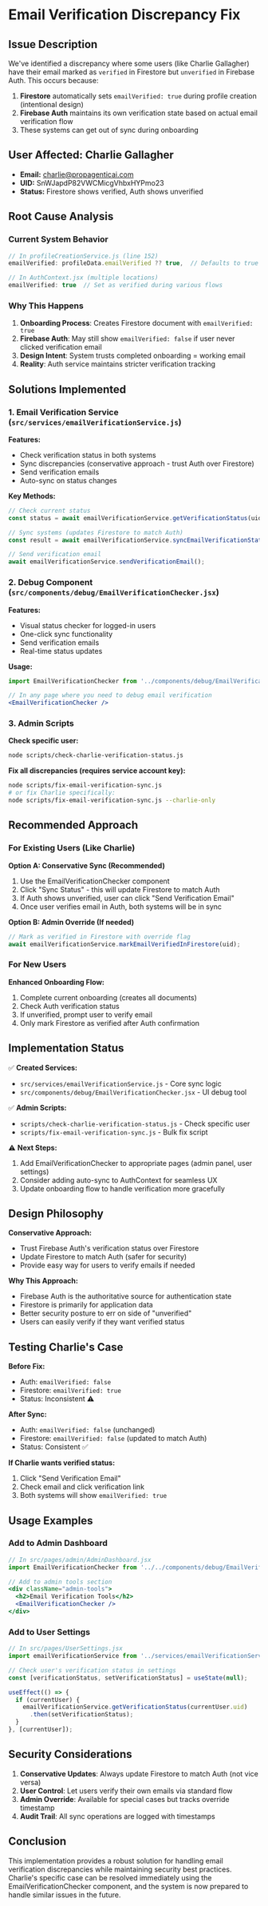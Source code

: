 # Email Verification Discrepancy Fix

## Issue Description

We've identified a discrepancy where some users (like Charlie Gallagher) have their email marked as `verified` in Firestore but `unverified` in Firebase Auth. This occurs because:

1. **Firestore** automatically sets `emailVerified: true` during profile creation (intentional design)
2. **Firebase Auth** maintains its own verification state based on actual email verification flow
3. These systems can get out of sync during onboarding

## User Affected: Charlie Gallagher
- **Email:** charlie@propagenticai.com
- **UID:** SnWJapdP82VWCMicgVhbxHYPmo23
- **Status:** Firestore shows verified, Auth shows unverified

## Root Cause Analysis

### Current System Behavior
```javascript
// In profileCreationService.js (line 152)
emailVerified: profileData.emailVerified ?? true,  // Defaults to true

// In AuthContext.jsx (multiple locations)
emailVerified: true  // Set as verified during various flows
```

### Why This Happens
1. **Onboarding Process**: Creates Firestore document with `emailVerified: true`
2. **Firebase Auth**: May still show `emailVerified: false` if user never clicked verification email
3. **Design Intent**: System trusts completed onboarding = working email
4. **Reality**: Auth service maintains stricter verification tracking

## Solutions Implemented

### 1. Email Verification Service (`src/services/emailVerificationService.js`)

**Features:**
- Check verification status in both systems
- Sync discrepancies (conservative approach - trust Auth over Firestore)
- Send verification emails
- Auto-sync on status changes

**Key Methods:**
```javascript
// Check current status
const status = await emailVerificationService.getVerificationStatus(uid);

// Sync systems (updates Firestore to match Auth)
const result = await emailVerificationService.syncEmailVerificationStatus(uid);

// Send verification email
await emailVerificationService.sendVerificationEmail();
```

### 2. Debug Component (`src/components/debug/EmailVerificationChecker.jsx`)

**Features:**
- Visual status checker for logged-in users
- One-click sync functionality
- Send verification emails
- Real-time status updates

**Usage:**
```jsx
import EmailVerificationChecker from '../components/debug/EmailVerificationChecker';

// In any page where you need to debug email verification
<EmailVerificationChecker />
```

### 3. Admin Scripts

**Check specific user:**
```bash
node scripts/check-charlie-verification-status.js
```

**Fix all discrepancies (requires service account key):**
```bash
node scripts/fix-email-verification-sync.js
# or fix Charlie specifically:
node scripts/fix-email-verification-sync.js --charlie-only
```

## Recommended Approach

### For Existing Users (Like Charlie)

**Option A: Conservative Sync (Recommended)**
1. Use the EmailVerificationChecker component
2. Click "Sync Status" - this will update Firestore to match Auth
3. If Auth shows unverified, user can click "Send Verification Email"
4. Once user verifies email in Auth, both systems will be in sync

**Option B: Admin Override (If needed)**
```javascript
// Mark as verified in Firestore with override flag
await emailVerificationService.markEmailVerifiedInFirestore(uid);
```

### For New Users

**Enhanced Onboarding Flow:**
1. Complete current onboarding (creates all documents)
2. Check Auth verification status
3. If unverified, prompt user to verify email
4. Only mark Firestore as verified after Auth confirmation

## Implementation Status

✅ **Created Services:**
- `src/services/emailVerificationService.js` - Core sync logic
- `src/components/debug/EmailVerificationChecker.jsx` - UI debug tool

✅ **Admin Scripts:**
- `scripts/check-charlie-verification-status.js` - Check specific user
- `scripts/fix-email-verification-sync.js` - Bulk fix script

⚠️ **Next Steps:**
1. Add EmailVerificationChecker to appropriate pages (admin panel, user settings)
2. Consider adding auto-sync to AuthContext for seamless UX
3. Update onboarding flow to handle verification more gracefully

## Design Philosophy

**Conservative Approach:**
- Trust Firebase Auth's verification status over Firestore
- Update Firestore to match Auth (safer for security)
- Provide easy way for users to verify emails if needed

**Why This Approach:**
- Firebase Auth is the authoritative source for authentication state
- Firestore is primarily for application data
- Better security posture to err on side of "unverified"
- Users can easily verify if they want verified status

## Testing Charlie's Case

**Before Fix:**
- Auth: `emailVerified: false`
- Firestore: `emailVerified: true`
- Status: Inconsistent ⚠️

**After Sync:**
- Auth: `emailVerified: false` (unchanged)
- Firestore: `emailVerified: false` (updated to match Auth)
- Status: Consistent ✅

**If Charlie wants verified status:**
1. Click "Send Verification Email"
2. Check email and click verification link
3. Both systems will show `emailVerified: true`

## Usage Examples

### Add to Admin Dashboard
```jsx
// In src/pages/admin/AdminDashboard.jsx
import EmailVerificationChecker from '../../components/debug/EmailVerificationChecker';

// Add to admin tools section
<div className="admin-tools">
  <h2>Email Verification Tools</h2>
  <EmailVerificationChecker />
</div>
```

### Add to User Settings
```jsx
// In src/pages/UserSettings.jsx
import emailVerificationService from '../services/emailVerificationService';

// Check user's verification status in settings
const [verificationStatus, setVerificationStatus] = useState(null);

useEffect(() => {
  if (currentUser) {
    emailVerificationService.getVerificationStatus(currentUser.uid)
      .then(setVerificationStatus);
  }
}, [currentUser]);
```

## Security Considerations

1. **Conservative Updates**: Always update Firestore to match Auth (not vice versa)
2. **User Control**: Let users verify their own emails via standard flow
3. **Admin Override**: Available for special cases but tracks override timestamp
4. **Audit Trail**: All sync operations are logged with timestamps

## Conclusion

This implementation provides a robust solution for handling email verification discrepancies while maintaining security best practices. Charlie's specific case can be resolved immediately using the EmailVerificationChecker component, and the system is now prepared to handle similar issues in the future. 